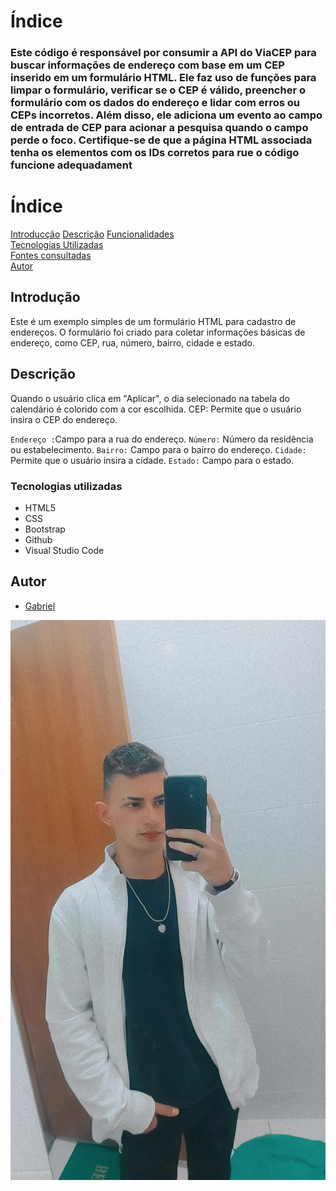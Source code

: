 # Índice
<h3>Este código é responsável por consumir a API do ViaCEP para buscar informações de endereço com base em um CEP inserido em um formulário HTML. Ele faz uso de funções para limpar o formulário, verificar se o CEP é válido, preencher o formulário com os dados do endereço e lidar com erros ou CEPs incorretos. Além disso, ele adiciona um evento ao campo de entrada de CEP para acionar a pesquisa quando o campo perde o foco.
Certifique-se de que a página HTML associada tenha os elementos com os IDs corretos para rue o código funcione
adequadament</h3>

# Índice
[Introducção](#introduc%C3%A7%C3%A3o)
[Descrição](#descri%C3%A7%C3%A3o)
[Funcionalidades](#funcionalidades)  
[Tecnologias Utilizadas](#tecnologias-utilizadas)  
[Fontes consultadas](#fontes-consultadas)  
[Autor](https://github.com/miguelitto16/Calendario#autor)  

## Introdução

Este é um exemplo simples de um formulário HTML para cadastro de endereços. O formulário foi criado para coletar informações básicas de endereço, como CEP, rua, número, bairro, cidade e estado.

## Descrição
Quando o usuário clica em "Aplicar", o dia selecionado na tabela do calendário é colorido com a cor escolhida.
CEP: Permite que o usuário insira o CEP do endereço.

`Endereço :`Campo para a rua do endereço.
`Número:` Número da residência ou estabelecimento.
`Bairro:` Campo para o bairro do endereço.
`Cidade:` Permite que o usuário insira a cidade.
`Estado:` Campo para o estado.
### Tecnologias utilizadas
* HTML5
* CSS
* Bootstrap
* Github
* Visual Studio Code

## Autor
* [Gabriel](https://github.com/Braboalenda04)

![image](MicrosoftTeams-image%20(1).png)